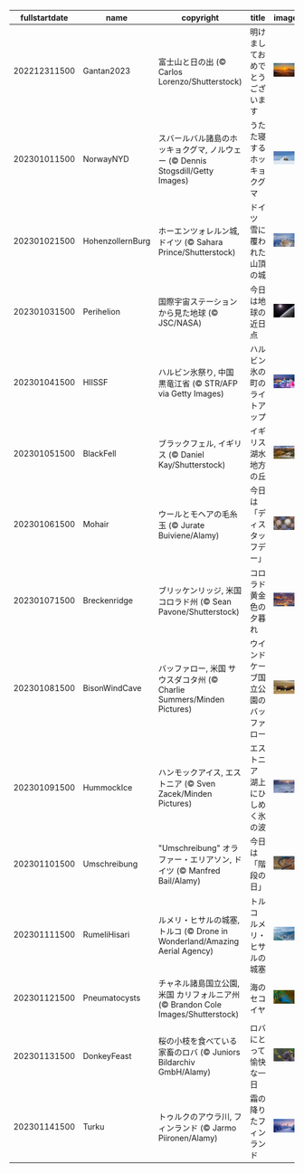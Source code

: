 |fullstartdate|name|copyright|title|image|
|--|--|--|--|--|
202212311500|Gantan2023|富士山と日の出 (© Carlos Lorenzo/Shutterstock)|明けましておめでとうございます|![](/ja-JP/2023/01/202212311500Gantan2023.jpg)|
202301011500|NorwayNYD|スバールバル諸島のホッキョクグマ, ノルウェー (© Dennis Stogsdill/Getty Images)|うたた寝するホッキョクグマ|![](/ja-JP/2023/01/202301011500NorwayNYD.jpg)|
202301021500|HohenzollernBurg|ホーエンツォレルン城, ドイツ (© Sahara Prince/Shutterstock)|ドイツ 雪に覆われた山頂の城|![](/ja-JP/2023/01/202301021500HohenzollernBurg.jpg)|
202301031500|Perihelion|国際宇宙ステーションから見た地球 (© JSC/NASA)|今日は地球の近日点|![](/ja-JP/2023/01/202301031500Perihelion.jpg)|
202301041500|HIISSF|ハルビン氷祭り, 中国 黒竜江省 (© STR/AFP via Getty Images)|ハルビン 氷の町のライトアップ|![](/ja-JP/2023/01/202301041500HIISSF.jpg)|
202301051500|BlackFell|ブラックフェル, イギリス (© Daniel Kay/Shutterstock)|イギリス 湖水地方の丘|![](/ja-JP/2023/01/202301051500BlackFell.jpg)|
202301061500|Mohair|ウールとモヘアの毛糸玉 (© Jurate Buiviene/Alamy)|今日は「ディスタッフデー」|![](/ja-JP/2023/01/202301061500Mohair.jpg)|
202301071500|Breckenridge|ブリッケンリッジ, 米国 コロラド州 (© Sean Pavone/Shutterstock)|コロラド 黄金色の夕暮れ|![](/ja-JP/2023/01/202301071500Breckenridge.jpg)|
202301081500|BisonWindCave|バッファロー, 米国 サウスダコタ州 (© Charlie Summers/Minden Pictures)|ウインドケーブ国立公園のバッファロー|![](/ja-JP/2023/01/202301081500BisonWindCave.jpg)|
202301091500|HummockIce|ハンモックアイス, エストニア (© Sven Zacek/Minden Pictures)|エストニア 湖上にひしめく氷の波|![](/ja-JP/2023/01/202301091500HummockIce.jpg)|
202301101500|Umschreibung|"Umschreibung" オラファー・エリアソン, ドイツ (© Manfred Bail/Alamy)|今日は「階段の日」|![](/ja-JP/2023/01/202301101500Umschreibung.jpg)|
202301111500|RumeliHisari|ルメリ・ヒサルの城塞, トルコ (© Drone in Wonderland/Amazing Aerial Agency)|トルコ ルメリ・ヒサルの城塞|![](/ja-JP/2023/01/202301111500RumeliHisari.jpg)|
202301121500|Pneumatocysts|チャネル諸島国立公園, 米国 カリフォルニア州 (© Brandon Cole Images/Shutterstock)|海のセコイヤ|![](/ja-JP/2023/01/202301121500Pneumatocysts.jpg)|
202301131500|DonkeyFeast|桜の小枝を食べている家畜のロバ (© Juniors Bildarchiv GmbH/Alamy)|ロバにとって愉快な一日|![](/ja-JP/2023/01/202301131500DonkeyFeast.jpg)|
202301141500|Turku|トゥルクのアウラ川, フィンランド (© Jarmo Piironen/Alamy)|霜の降りたフィンランド|![](/ja-JP/2023/01/202301141500Turku.jpg)|
